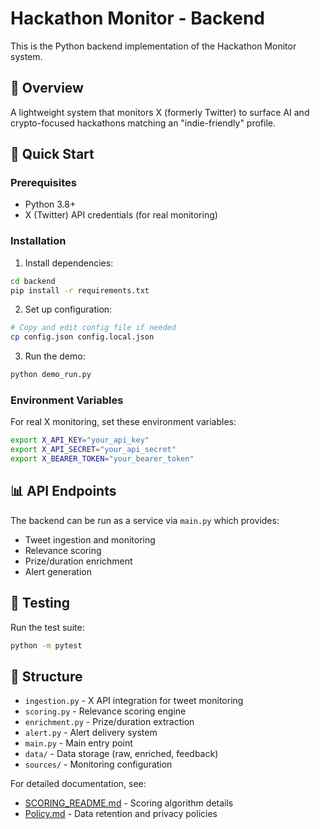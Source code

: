 # Hackathon Monitor - Backend

This is the Python backend implementation of the Hackathon Monitor system.

## 🎯 Overview

A lightweight system that monitors X (formerly Twitter) to surface AI and crypto-focused hackathons matching an "indie-friendly" profile.

## 🚀 Quick Start

### Prerequisites

-   Python 3.8+
-   X (Twitter) API credentials (for real monitoring)

### Installation

1. Install dependencies:

```bash
cd backend
pip install -r requirements.txt
```

2. Set up configuration:

```bash
# Copy and edit config file if needed
cp config.json config.local.json
```

3. Run the demo:

```bash
python demo_run.py
```

### Environment Variables

For real X monitoring, set these environment variables:

```bash
export X_API_KEY="your_api_key"
export X_API_SECRET="your_api_secret"
export X_BEARER_TOKEN="your_bearer_token"
```

## 📊 API Endpoints

The backend can be run as a service via `main.py` which provides:

-   Tweet ingestion and monitoring
-   Relevance scoring
-   Prize/duration enrichment
-   Alert generation

## 🧪 Testing

Run the test suite:

```bash
python -m pytest
```

## 📁 Structure

-   `ingestion.py` - X API integration for tweet monitoring
-   `scoring.py` - Relevance scoring engine
-   `enrichment.py` - Prize/duration extraction
-   `alert.py` - Alert delivery system
-   `main.py` - Main entry point
-   `data/` - Data storage (raw, enriched, feedback)
-   `sources/` - Monitoring configuration

For detailed documentation, see:

-   [SCORING_README.md](documentation/SCORING_README.md) - Scoring algorithm details
-   [Policy.md](Policy.md) - Data retention and privacy policies
